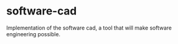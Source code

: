 # software-cad
Implementation of the software cad, a tool that will make software engineering possible.
